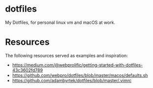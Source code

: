 # dotfiles
My Dotfiles, for personal linux vm and macOS at work.


# Resources
The following resources served as examples and inspiration:
- https://medium.com/@webprolific/getting-started-with-dotfiles-43c3602fd789
- https://github.com/webpro/dotfiles/blob/master/macos/defaults.sh
- https://github.com/adambyrtek/dotfiles/blob/master/.vimrc
